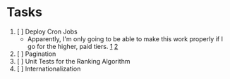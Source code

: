 # Tasks

1. [ ] Deploy Cron Jobs
   - Apparently, I'm only going to be able to make this work properly if I go for the higher, paid tiers. [1](https://youtu.be/mlIF_sgx8ys?t=638) [2](https://vercel.com/docs/accounts/plans#plans-comparison)
2. [ ] Pagination
3. [ ] Unit Tests for the Ranking Algorithm
4. [ ] Internationalization
